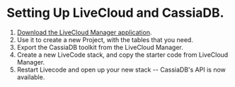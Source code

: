 # Setting Up LiveCloud and CassiaDB.

1. [Download the LiveCloud Manager application](https://livecloud.io/get-started).
2. Use it to create a new Project, with the tables that you need.
3. Export the CassiaDB toolkit from the LiveCloud Manager.
4. Create a new LiveCode stack, and copy the starter code from LiveCloud Manager.
5. Restart Livecode and open up your new stack -- CassiaDB's API is now available.
